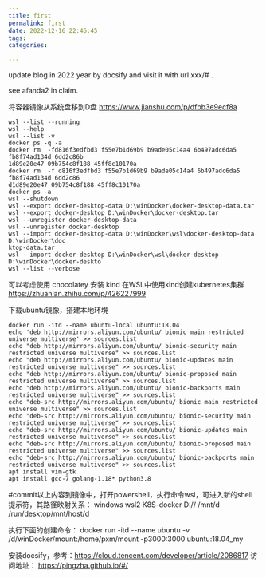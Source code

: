 ```yaml
---
title: first
permalink: first
date: 2022-12-16 22:46:45
tags:
categories:

---
```


update blog in 2022 year by docsify and visit it with url xxx/# . 

see afanda2 in claim.

将容器镜像从系统盘移到D盘
https://www.jianshu.com/p/dfbb3e9ecf8a

```
wsl --list --running
wsl --help
wsl --list -v
docker ps -q -a
docker rm  -fd816f3edfbd3 f55e7b1d69b9 b9ade05c14a4 6b497adc6da5 fb8f74ad134d 6dd2c86b
1d89e20e47 09b754c8f188 45ff8c10170a
docker rm  -f d816f3edfbd3 f55e7b1d69b9 b9ade05c14a4 6b497adc6da5 fb8f74ad134d 6dd2c86
d1d89e20e47 09b754c8f188 45ff8c10170a
docker ps -a
wsl --shutdown
wsl --export docker-desktop-data D:\winDocker\docker-desktop-data.tar
wsl --export docker-desktop D:\winDocker\docker-desktop.tar
wsl --unregister docker-desktop-data
wsl --unregister docker-desktop
wsl --import docker-desktop-data D:\winDocker\wsl\docker-desktop-data D:\winDocker\doc
ktop-data.tar
wsl --import docker-desktop D:\winDocker\wsl\docker-desktop D:\winDocker\docker-deskto
wsl --list --verbose
```

可以考虑使用 chocolatey 安装 kind
在WSL中使用kind创建kubernetes集群
https://zhuanlan.zhihu.com/p/426227999

下载ubuntu镜像，搭建本地环境

```docker
docker run -itd --name ubuntu-local ubuntu:18.04
echo 'deb http://mirrors.aliyun.com/ubuntu/ bionic main restricted universe multiverse' >> sources.list
echo "deb http://mirrors.aliyun.com/ubuntu/ bionic-security main restricted universe multiverse" >> sources.list
echo "deb http://mirrors.aliyun.com/ubuntu/ bionic-updates main restricted universe multiverse" >> sources.list
echo "deb http://mirrors.aliyun.com/ubuntu/ bionic-proposed main restricted universe multiverse" >> sources.list
echo "deb http://mirrors.aliyun.com/ubuntu/ bionic-backports main restricted universe multiverse" >> sources.list
echo "deb-src http://mirrors.aliyun.com/ubuntu/ bionic main restricted universe multiverse" >> sources.list
echo "deb-src http://mirrors.aliyun.com/ubuntu/ bionic-security main restricted universe multiverse" >> sources.list
echo "deb-src http://mirrors.aliyun.com/ubuntu/ bionic-updates main restricted universe multiverse" >> sources.list
echo "deb-src http://mirrors.aliyun.com/ubuntu/ bionic-proposed main restricted universe multiverse" >> sources.list
echo "deb-src http://mirrors.aliyun.com/ubuntu/ bionic-backports main restricted universe multiverse" >> sources.list
apt install vim-gtk
apt install gcc-7 golang-1.18* python3.8
```

#commit以上内容到镜像中，打开powershell，执行命令wsl，可进入新的shell提示符，其路径映射关系：
windows    wsl2      K8S-docker
D://       /mnt/d    /run/desktop/mnt/host/d

执行下面的创建命令：
docker run -itd --name ubuntu -v /d/winDocker/mount:/home/pxm/mount -p3000:3000 ubuntu:18.04_my

安装docsify，参考：https://cloud.tencent.com/developer/article/2086817
访问地址： https://pingzha.github.io/#/
